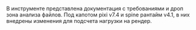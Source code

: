 В инструменте представлена документация с требованиями и дроп зона анализа файлов.
Под капотом pixi v7.4 и spine рантайм v4.1, в них внедрены изменения для подсчета нагрузки на рендер.
